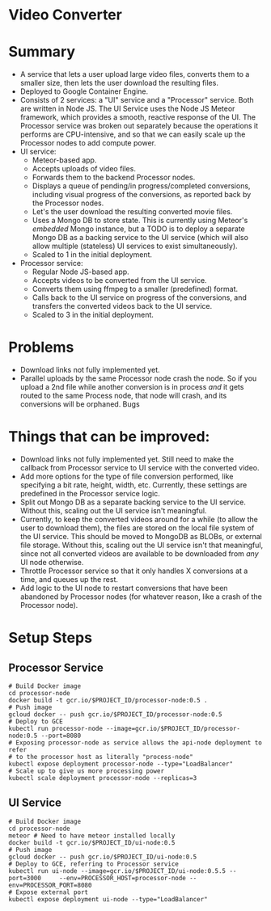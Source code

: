 # Video Converter

# Summary
* A service that lets a user upload large video files, converts them to a smaller size, then lets the user download the resulting files.
* Deployed to Google Container Engine.
* Consists of 2 services: a "UI" service and a "Processor" service.  Both are written in Node JS.  The UI Service uses the Node JS Meteor framework, which provides a smooth, reactive response of the UI.  The Processor service was broken out separately because the operations it performs are CPU-intensive, and so that we can easily scale up the Processor nodes to add compute power.
* UI service:
  * Meteor-based app.
  * Accepts uploads of video files.
  * Forwards them to the backend Processor nodes.
  * Displays a queue of pending/in progress/completed conversions, including visual progress of the conversions, as reported back by the Processor nodes.
  * Let's the user download the resulting converted movie files.
  * Uses a Mongo DB to store state.  This is currently using Meteor's _embedded_ Mongo instance, but a TODO is to deploy a separate Mongo DB as a backing service to the UI service (which will also allow multiple (stateless) UI services to exist simultaneously).
  * Scaled to 1 in the initial deployment.
* Processor service:
  * Regular Node JS-based app.
  * Accepts videos to be converted from the UI service.
  * Converts them using ffmpeg to a smaller (predefined) format.
  * Calls back to the UI service on progress of the conversions, and transfers the converted videos back to the UI service.
  * Scaled to 3 in the initial deployment.
 
# Problems
* Download links not fully implemented yet.
* Parallel uploads by the same Processor node crash the node.  So if you upload a 2nd file while another conversion
is in process *and* it gets routed to the same Process node, that node will crash, and its conversions will be
orphaned. Bugs

# Things that can be improved:
* Download links not fully implemented yet.  Still need to make the callback from Processor service to UI service with the converted video.
* Add more options for the type of file conversion performed, like specifying a bit rate, height, width, etc.  Currently, these settings are predefined in the Processor service logic.
* Split out Mongo DB as a separate backing service to the UI service.  Without this, scaling out the UI service isn't meaningful.
* Currently, to keep the converted videos around for a while (to allow the user to download them), the files are stored on the local file system of the UI service.  This should be moved to MongoDB as BLOBs, or external file storage.  Without this, scaling out the UI service isn't that meaningful, since not all converted videos are available to be downloaded from *any* UI node otherwise.
* Throttle Processor service so that it only handles X conversions at a time, and queues up the rest.
* Add logic to the UI node to restart conversions that have been abandoned by Processor nodes (for whatever reason, like a crash of the Processor node).

# Setup Steps
## Processor Service
 
    # Build Docker image
    cd processor-node
    docker build -t gcr.io/$PROJECT_ID/processor-node:0.5 .
    # Push image
    gcloud docker -- push gcr.io/$PROJECT_ID/processor-node:0.5
    # Deploy to GCE
    kubectl run processor-node --image=gcr.io/$PROJECT_ID/processor-node:0.5 --port=8080
    # Exposing processor-node as service allows the api-node deployment to refer
    # to the processor host as literally "process-node"
    kubectl expose deployment processor-node --type="LoadBalancer"
    # Scale up to give us more processing power
    kubectl scale deployment processor-node --replicas=3

## UI Service

    # Build Docker image
    cd processor-node
    meteor # Need to have meteor installed locally
    docker build -t gcr.io/$PROJECT_ID/ui-node:0.5
    # Push image
    gcloud docker -- push gcr.io/$PROJECT_ID/ui-node:0.5
    # Deploy to GCE, referring to Processor service
    kubectl run ui-node --image=gcr.io/$PROJECT_ID/ui-node:0.5.5 --port=3000     --env=PROCESSOR_HOST=processor-node --env=PROCESSOR_PORT=8080
    # Expose external port
    kubectl expose deployment ui-node --type="LoadBalancer"
